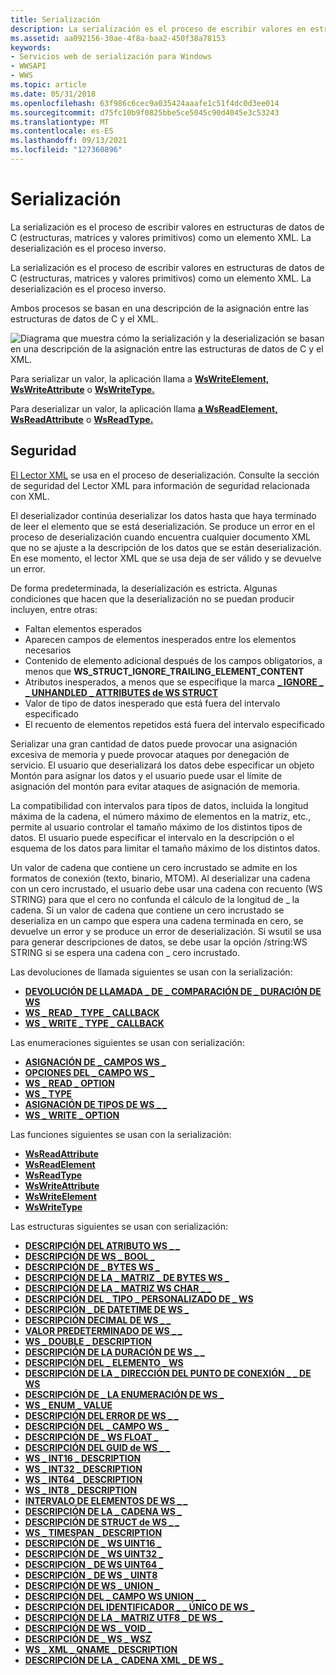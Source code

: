 ```yaml
---
title: Serialización
description: La serialización es el proceso de escribir valores en estructuras de datos de C (estructuras, matrices y valores primitivos) como un elemento XML. La deserialización es el proceso inverso.
ms.assetid: aa092156-30ae-4f8a-baa2-450f38a78153
keywords:
- Servicios web de serialización para Windows
- WWSAPI
- WWS
ms.topic: article
ms.date: 05/31/2018
ms.openlocfilehash: 63f986c6cec9a035424aaafe1c51f4dc0d3ee014
ms.sourcegitcommit: d75fc10b9f0825bbe5ce5045c90d4045e3c53243
ms.translationtype: MT
ms.contentlocale: es-ES
ms.lasthandoff: 09/13/2021
ms.locfileid: "127360896"
---
```

# <a name="serialization"></a>Serialización

La serialización es el proceso de escribir valores en estructuras de datos de C (estructuras, matrices y valores primitivos) como un elemento XML. La deserialización es el proceso inverso.


La serialización es el proceso de escribir valores en estructuras de datos de C (estructuras, matrices y valores primitivos) como un elemento XML. La deserialización es el proceso inverso.

Ambos procesos se basan en una descripción de la asignación entre las estructuras de datos de C y el XML.

![Diagrama que muestra cómo la serialización y la deserialización se basan en una descripción de la asignación entre las estructuras de datos de C y el XML.](images/xmlmapping.png)

Para serializar un valor, la aplicación llama a [**WsWriteElement,**](/windows/desktop/api/WebServices/nf-webservices-wswriteelement) [**WsWriteAttribute**](/windows/desktop/api/WebServices/nf-webservices-wswriteattribute) o [**WsWriteType.**](/windows/desktop/api/WebServices/nf-webservices-wswritetype)

Para deserializar un valor, la aplicación llama [**a WsReadElement,**](/windows/desktop/api/WebServices/nf-webservices-wsreadelement) [**WsReadAttribute**](/windows/desktop/api/WebServices/nf-webservices-wsreadattribute) o [**WsReadType.**](/windows/desktop/api/WebServices/nf-webservices-wsreadtype)

## <a name="security"></a>Seguridad

[El Lector XML](xml-reader.md) se usa en el proceso de deserialización. Consulte la sección de seguridad del Lector XML para información de seguridad relacionada con XML.

El deserializador continúa deserializar los datos hasta que haya terminado de leer el elemento que se está deserialización. Se produce un error en el proceso de deserialización cuando encuentra cualquier documento XML que no se ajuste a la descripción de los datos que se están deserialización. En ese momento, el lector XML que se usa deja de ser válido y se devuelve un error.

De forma predeterminada, la deserialización es estricta. Algunas condiciones que hacen que la deserialización no se puedan producir incluyen, entre otras:

-   Faltan elementos esperados
-   Aparecen campos de elementos inesperados entre los elementos necesarios
-   Contenido de elemento adicional después de los campos obligatorios, a menos que **WS_STRUCT_IGNORE_TRAILING_ELEMENT_CONTENT**
-   Atributos inesperados, a menos que se especifique la marca [**\_ IGNORE \_ \_ UNHANDLED \_ ATTRIBUTES de WS STRUCT**](https://msdn.microsoft.com/library/Dd323454(v=VS.85).aspx)
-   Valor de tipo de datos inesperado que está fuera del intervalo especificado
-   El recuento de elementos repetidos está fuera del intervalo especificado

Serializar una gran cantidad de datos puede provocar una asignación excesiva de memoria y puede provocar ataques por denegación de servicio. El usuario que deserializará los datos debe especificar un objeto Montón para asignar los datos y el usuario puede usar el límite de asignación del montón para evitar ataques de asignación de memoria.

La compatibilidad con intervalos para tipos de datos, incluida la longitud máxima de la cadena, el número máximo de elementos en la matriz, etc., permite al usuario controlar el tamaño máximo de los distintos tipos de datos. El usuario puede especificar el intervalo en la descripción o el esquema de los datos para limitar el tamaño máximo de los distintos datos.

Un valor de cadena que contiene un cero incrustado se admite en los formatos de conexión (texto, binario, MTOM). Al deserializar una cadena con un cero incrustado, el usuario debe usar una cadena con recuento (WS STRING) para que el cero no confunda el cálculo de la longitud de \_ la cadena. Si un valor de cadena que contiene un cero incrustado se deserializa en un campo que espera una cadena terminada en cero, se devuelve un error y se produce un error de deserialización. Si wsutil se usa para generar descripciones de datos, se debe usar la opción /string:WS STRING si se espera una cadena con \_ cero incrustado.

Las devoluciones de llamada siguientes se usan con la serialización:

-   [**DEVOLUCIÓN DE LLAMADA \_ DE \_ COMPARACIÓN DE \_ DURACIÓN DE WS**](/windows/desktop/api/WebServices/nc-webservices-ws_duration_comparison_callback)
-   [**WS \_ READ \_ TYPE \_ CALLBACK**](/windows/desktop/api/WebServices/nc-webservices-ws_read_type_callback)
-   [**WS \_ WRITE \_ TYPE \_ CALLBACK**](/windows/desktop/api/WebServices/nc-webservices-ws_write_type_callback)

Las enumeraciones siguientes se usan con serialización:

-   [**ASIGNACIÓN DE \_ CAMPOS WS \_**](/windows/desktop/api/WebServices/ne-webservices-ws_field_mapping)
-   [**OPCIONES DEL \_ CAMPO WS \_**](/windows/win32/api/webservices/ne-webservices-ws_xml_reader_encoding_type)
-   [**WS \_ READ \_ OPTION**](/windows/desktop/api/WebServices/ne-webservices-ws_read_option)
-   [**WS \_ TYPE**](/windows/desktop/api/WebServices/ne-webservices-ws_type)
-   [**ASIGNACIÓN DE TIPOS DE WS \_ \_**](/windows/desktop/api/WebServices/ne-webservices-ws_type_mapping)
-   [**WS \_ WRITE \_ OPTION**](/windows/desktop/api/WebServices/ne-webservices-ws_write_option)

Las funciones siguientes se usan con la serialización:

-   [**WsReadAttribute**](/windows/desktop/api/WebServices/nf-webservices-wsreadattribute)
-   [**WsReadElement**](/windows/desktop/api/WebServices/nf-webservices-wsreadelement)
-   [**WsReadType**](/windows/desktop/api/WebServices/nf-webservices-wsreadtype)
-   [**WsWriteAttribute**](/windows/desktop/api/WebServices/nf-webservices-wswriteattribute)
-   [**WsWriteElement**](/windows/desktop/api/WebServices/nf-webservices-wswriteelement)
-   [**WsWriteType**](/windows/desktop/api/WebServices/nf-webservices-wswritetype)

Las estructuras siguientes se usan con serialización:

-   [**DESCRIPCIÓN DEL ATRIBUTO WS \_ \_**](/windows/desktop/api/WebServices/ns-webservices-ws_attribute_description)
-   [**DESCRIPCIÓN DE WS \_ BOOL \_**](/windows/desktop/api/WebServices/ns-webservices-ws_bool_description)
-   [**DESCRIPCIÓN DE \_ BYTES WS \_**](/windows/desktop/api/WebServices/ns-webservices-ws_bytes_description)
-   [**DESCRIPCIÓN DE LA \_ MATRIZ \_ DE BYTES WS \_**](/windows/desktop/api/WebServices/ns-webservices-ws_byte_array_description)
-   [**DESCRIPCIÓN DE LA \_ MATRIZ WS CHAR \_ \_**](/windows/desktop/api/WebServices/ns-webservices-ws_char_array_description)
-   [**DESCRIPCIÓN DEL \_ TIPO \_ PERSONALIZADO DE \_ WS**](/windows/desktop/api/WebServices/ns-webservices-ws_custom_type_description)
-   [**DESCRIPCIÓN \_ DE DATETIME DE WS \_**](/windows/desktop/api/WebServices/ns-webservices-ws_datetime_description)
-   [**DESCRIPCIÓN DECIMAL DE WS \_ \_**](/windows/desktop/api/WebServices/ns-webservices-ws_decimal_description)
-   [**VALOR PREDETERMINADO DE WS \_ \_**](/windows/desktop/api/WebServices/ns-webservices-ws_default_value)
-   [**WS \_ DOUBLE \_ DESCRIPTION**](/windows/desktop/api/WebServices/ns-webservices-ws_double_description)
-   [**DESCRIPCIÓN DE LA DURACIÓN DE WS \_ \_**](/windows/desktop/api/WebServices/ns-webservices-ws_duration_description)
-   [**DESCRIPCIÓN DEL \_ ELEMENTO \_ WS**](/windows/desktop/api/WebServices/ns-webservices-ws_element_description)
-   [**DESCRIPCIÓN DE LA \_ DIRECCIÓN DEL PUNTO DE CONEXIÓN \_ \_ DE WS**](/windows/desktop/api/WebServices/ns-webservices-ws_endpoint_address_description)
-   [**DESCRIPCIÓN DE \_ LA ENUMERACIÓN DE WS \_**](/windows/desktop/api/WebServices/ns-webservices-ws_enum_description)
-   [**WS \_ ENUM \_ VALUE**](/windows/desktop/api/WebServices/ns-webservices-ws_enum_value)
-   [**DESCRIPCIÓN DEL ERROR DE WS \_ \_**](/windows/desktop/api/WebServices/ns-webservices-ws_fault_description)
-   [**DESCRIPCIÓN DEL \_ CAMPO WS \_**](/windows/desktop/api/WebServices/ns-webservices-ws_field_description)
-   [**DESCRIPCIÓN DE \_ WS FLOAT \_**](/windows/desktop/api/WebServices/ns-webservices-ws_float_description)
-   [**DESCRIPCIÓN DEL GUID de WS \_ \_**](/windows/desktop/api/WebServices/ns-webservices-ws_guid_description)
-   [**WS \_ INT16 \_ DESCRIPTION**](/windows/desktop/api/WebServices/ns-webservices-ws_int16_description)
-   [**WS \_ INT32 \_ DESCRIPTION**](/windows/desktop/api/WebServices/ns-webservices-ws_int32_description)
-   [**WS \_ INT64 \_ DESCRIPTION**](/windows/desktop/api/WebServices/ns-webservices-ws_int64_description)
-   [**WS \_ INT8 \_ DESCRIPTION**](/windows/desktop/api/WebServices/ns-webservices-ws_int8_description)
-   [**INTERVALO DE ELEMENTOS DE WS \_ \_**](/windows/desktop/api/WebServices/ns-webservices-ws_item_range)
-   [**DESCRIPCIÓN DE LA \_ CADENA WS \_**](/windows/desktop/api/WebServices/ns-webservices-ws_string_description)
-   [**DESCRIPCIÓN DE STRUCT de WS \_ \_**](/windows/desktop/api/WebServices/ns-webservices-ws_struct_description)
-   [**WS \_ TIMESPAN \_ DESCRIPTION**](/windows/desktop/api/WebServices/ns-webservices-ws_timespan_description)
-   [**DESCRIPCIÓN DE \_ WS UINT16 \_**](/windows/desktop/api/WebServices/ns-webservices-ws_uint16_description)
-   [**DESCRIPCIÓN DE \_ WS UINT32 \_**](/windows/desktop/api/WebServices/ns-webservices-ws_uint32_description)
-   [**DESCRIPCIÓN \_ DE WS UINT64 \_**](/windows/desktop/api/WebServices/ns-webservices-ws_uint64_description)
-   [**DESCRIPCIÓN \_ DE WS \_ UINT8**](/windows/desktop/api/WebServices/ns-webservices-ws_uint8_description)
-   [**DESCRIPCIÓN DE WS \_ UNION \_**](/windows/desktop/api/WebServices/ns-webservices-ws_union_description)
-   [**DESCRIPCIÓN DEL \_ CAMPO WS UNION \_ \_**](/windows/desktop/api/WebServices/ns-webservices-ws_union_field_description)
-   [**DESCRIPCIÓN DEL IDENTIFICADOR \_ \_ ÚNICO DE WS \_**](/windows/desktop/api/WebServices/ns-webservices-ws_unique_id_description)
-   [**DESCRIPCIÓN DE LA \_ MATRIZ UTF8 \_ DE WS \_**](/windows/desktop/api/WebServices/ns-webservices-ws_utf8_array_description)
-   [**DESCRIPCIÓN DE WS \_ VOID \_**](/windows/desktop/api/WebServices/ns-webservices-ws_void_description)
-   [**DESCRIPCIÓN DE \_ WS \_ WSZ**](/windows/desktop/api/WebServices/ns-webservices-ws_wsz_description)
-   [**WS \_ XML \_ QNAME \_ DESCRIPTION**](/windows/desktop/api/WebServices/ns-webservices-ws_xml_qname_description)
-   [**DESCRIPCIÓN DE LA \_ CADENA XML \_ DE WS \_**](/windows/desktop/api/WebServices/ns-webservices-ws_xml_string_description)

 

 




